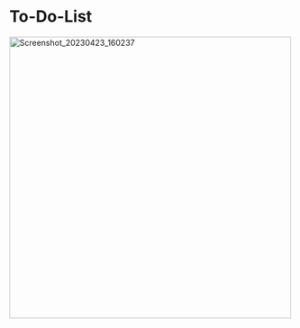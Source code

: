 # To-Do-List

<img width="500" alt="Screenshot_20230423_160237" src="https://user-images.githubusercontent.com/69814563/233836137-a2fa9537-cb25-42a4-a4ed-4926a967ac91.png">
